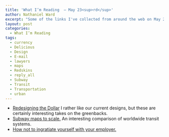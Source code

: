 ```yaml
---
title: 'What I’m Reading  — May 23<sup>rd</sup>'
author: Nathaniel Ward
excerpt: "Some of the links I've collected from around the web on May 23rd"
layout: post
categories:
  - What I’m Reading
tags:
  - currency
  - Delicious
  - Design
  - E-mail
  - lawyers
  - maps
  - Redskins
  - reply_all
  - Subway
  - Transit
  - Transportation
  - urban
---
```

  * [Redesigning the Dollar][1] I rather like our current designs, but these are certainly interesting takes on the greenbacks.
  * [Subway maps to scale.][2] An interesting comparison of worldwide transit systems.
  * [How not to ingratiate yourself with your employer.][3]

 [1]: http://richardsmith.posterous.com/dollar-redeign-michael-tyznik
 [2]: http://www.fakeisthenewreal.org/subway/
 [3]: http://abovethelaw.com/2009/05/quinn_emanuel_redskins_reservations.php